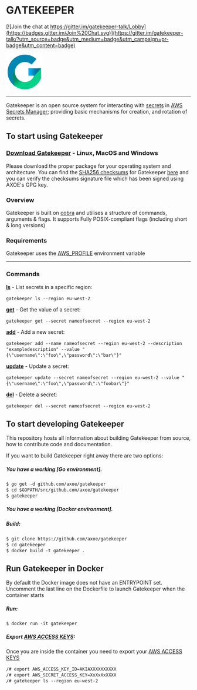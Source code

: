 # GΛTEKEEPER

[![Join the chat at https://gitter.im/gatekeeper-talk/Lobby](https://badges.gitter.im/Join%20Chat.svg)](https://gitter.im/gatekeeper-talk/?utm_source=badge&utm_medium=badge&utm_campaign=pr-badge&utm_content=badge)

<img src=https://github.com/axoe/gatekeeper/blob/master/logo/logo-400px.png width="100">

----

Gatekeeper is an open source system for interacting with [secrets] in [AWS Secrets Manager]; providing basic mechanisms for creation,
and rotation of secrets.

## To start using Gatekeeper

### [Download Gatekeeper] - Linux, MacOS and Windows

Please download the proper package for your operating system and architecture. You can find the [SHA256 checksums] for Gatekeeper [here] and you can verify the checksums signature file which has been signed using AXOE's GPG key. 

### Overview

Gatekeeper is built on [cobra] and utilises a structure of commands, arguments & flags. It supports Fully POSIX-compliant flags (including short & long versions)

### Requirements

Gatekeeper uses the [AWS_PROFILE] environment variable

----

### Commands

 [**ls**] - List secrets in a specific region:

```
gatekeeper ls --region eu-west-2
```

 [**get**] - Get the value of a secret:

```
gatekeeper get --secret nameofsecret --region eu-west-2
```

[**add**] - Add a new secret:

```
gatekeeper add --name nameofsecret --region eu-west-2 --description "exampledescription" --value "{\"username\":\"foo\",\"password\":\"bar\"}"
```

[**update**] - Update a secret:

```
gatekeeper update --secret nameofsecret --region eu-west-2 --value "{\"username\":\"foo\",\"password\":\"foobar\"}"
```

[**del**] - Delete a secret:

```
gatekeeper del --secret nameofsecret --region eu-west-2
```

## To start developing Gatekeeper

This repository hosts all information about
building Gatekeeper from source, how to contribute code
and documentation.

If you want to build Gatekeeper right away there are two options:

##### You have a working [Go environment].

```
$ go get -d github.com/axoe/gatekeeper
$ cd $GOPATH/src/github.com/axoe/gatekeeper
$ gatekeeper
```

##### You have a working [Docker environment].

##### Build:
```
$ git clone https://github.com/axoe/gatekeeper
$ cd gatekeeper
$ docker build -t gatekeeper .
```

## Run Gatekeeper in Docker

By default the Docker image does not have an ENTRYPOINT set.
Uncomment the last line on the Dockerfile to launch Gatekeeper
when the container starts

##### Run:
```
$ docker run -it gatekeeper
```

##### Export [AWS ACCESS KEYS]:

Once you are inside the container you need to export your [AWS ACCESS KEYS]

```
/# export AWS_ACCESS_KEY_ID=AKIAXXXXXXXXXX
/# export AWS_SECRET_ACCESS_KEY=XxXxXxXXXX
/# gatekeeper ls --region eu-west-2
```

[Download Gatekeeper]: https://axoe.github.io/gatekeeper/
[here]: http://dl.tusker.io/gatekeeper/gatekeeper_0.1.0_SHA256SUMS
[SHA256 checksums]: http://dl.tusker.io/gatekeeper/gatekeeper_0.1.0_SHA256SUMS
[secrets]: https://aws.amazon.com/secrets-manager/features/
[AWS Secrets Manager]: https://aws.amazon.com/secrets-manager/
[cobra]: https://github.com/spf13/cobra
[AWS_PROFILE]: https://docs.aws.amazon.com/cli/latest/userguide/cli-multiple-profiles.html
[**ls**]: https://github.com/axoe/gatekeeper#commands
[**get**]: https://github.com/axoe/gatekeeper#commands
[**add**]: https://github.com/axoe/gatekeeper#commands
[**update**]: https://github.com/axoe/gatekeeper#commands
[**del**]: https://github.com/axoe/gatekeeper#commands
[AWS ACCESS KEYS]: https://docs.aws.amazon.com/cli/latest/userguide/cli-multiple-profiles.html
